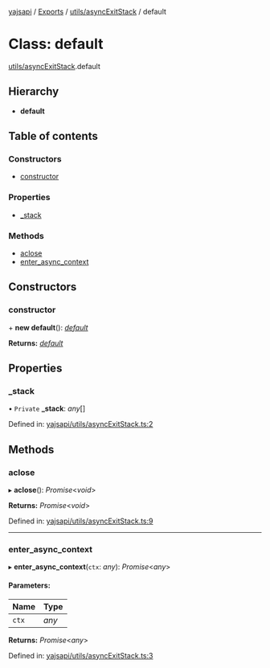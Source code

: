 [yajsapi](../README.md) / [Exports](../modules.md) / [utils/asyncExitStack](../modules/utils_asyncexitstack.md) / default

# Class: default

[utils/asyncExitStack](../modules/utils_asyncexitstack.md).default

## Hierarchy

* **default**

## Table of contents

### Constructors

- [constructor](utils_asyncexitstack.default.md#constructor)

### Properties

- [\_stack](utils_asyncexitstack.default.md#_stack)

### Methods

- [aclose](utils_asyncexitstack.default.md#aclose)
- [enter\_async\_context](utils_asyncexitstack.default.md#enter_async_context)

## Constructors

### constructor

\+ **new default**(): [*default*](utils_asyncexitstack.default.md)

**Returns:** [*default*](utils_asyncexitstack.default.md)

## Properties

### \_stack

• `Private` **\_stack**: *any*[]

Defined in: [yajsapi/utils/asyncExitStack.ts:2](https://github.com/golemfactory/yajsapi/blob/0a8d8c8/yajsapi/utils/asyncExitStack.ts#L2)

## Methods

### aclose

▸ **aclose**(): *Promise*<*void*\>

**Returns:** *Promise*<*void*\>

Defined in: [yajsapi/utils/asyncExitStack.ts:9](https://github.com/golemfactory/yajsapi/blob/0a8d8c8/yajsapi/utils/asyncExitStack.ts#L9)

___

### enter\_async\_context

▸ **enter_async_context**(`ctx`: *any*): *Promise*<*any*\>

#### Parameters:

Name | Type |
------ | ------ |
`ctx` | *any* |

**Returns:** *Promise*<*any*\>

Defined in: [yajsapi/utils/asyncExitStack.ts:3](https://github.com/golemfactory/yajsapi/blob/0a8d8c8/yajsapi/utils/asyncExitStack.ts#L3)
